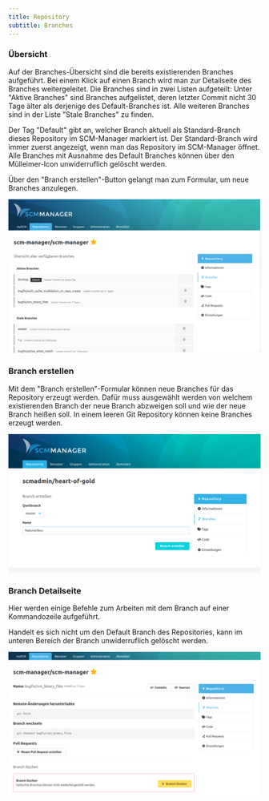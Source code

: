 ```yaml
---
title: Repository
subtitle: Branches
---
```

### Übersicht
Auf der Branches-Übersicht sind die bereits existierenden Branches aufgeführt. Bei einem Klick auf einen Branch wird man zur Detailseite des Branches weitergeleitet.
Die Branches sind in zwei Listen aufgeteilt: Unter "Aktive Branches" sind Branches aufgelistet, deren letzter Commit
nicht 30 Tage älter als derjenige des Default-Branches ist. Alle weiteren Branches sind in der Liste "Stale Branches" zu finden.

Der Tag "Default" gibt an, welcher Branch aktuell als Standard-Branch dieses Repository im SCM-Manager markiert ist. Der Standard-Branch wird immer zuerst angezeigt, wenn man das Repository im SCM-Manager öffnet.
Alle Branches mit Ausnahme des Default Branches können über den Mülleimer-Icon unwiderruflich gelöscht werden.

Über den "Branch erstellen"-Button gelangt man zum Formular, um neue Branches anzulegen.

![Branches Übersicht](assets/repository-branches-overview.png)

### Branch erstellen
Mit dem "Branch erstellen"-Formular können neue Branches für das Repository erzeugt werden. Dafür muss ausgewählt werden von welchem existierenden Branch der neue Branch abzweigen soll und wie der neue Branch heißen soll. In einem leeren Git Repository können keine Branches erzeugt werden.

![Branch erstellen](assets/repository-create-branch.png)

### Branch Detailseite
Hier werden einige Befehle zum Arbeiten mit dem Branch auf einer Kommandozeile aufgeführt.

Handelt es sich nicht um den Default Branch des Repositories, kann im unteren Bereich der Branch unwiderruflich gelöscht werden.

![Branch Detailseite](assets/repository-branch-detailView.png)
